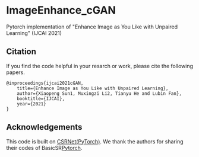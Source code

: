 # ImageEnhance_cGAN
Pytorch implementation of "Enhance Image as You Like with Unpaired Learning" (IJCAI 2021)
## Citation
If you find the code helpful in your resarch or work, please cite the following papers.
```
@inproceedings{ijcai2021cGAN,
    title={Enhance Image as You Like with Unpaired Learning},
    author={Xiaopeng Sun1, Muxingzi Li2, Tianyu He and Lubin Fan},
    booktitle={IJCAI},
    year={2021}
}
```
## Acknowledgements
This code is built on [CSRNet(PyTorch)](https://github.com/hejingwenhejingwen/CSRNet). We thank the authors for sharing their codes of BasicSR[Pytorch](https://github.com/xinntao/BasicSR).
